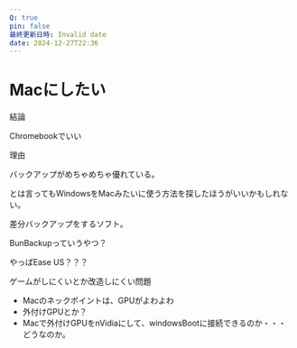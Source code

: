```yaml
---
Q: true
pin: false
最終更新日時: Invalid date
date: 2024-12-27T22:36
---
```

# Macにしたい

結論

Chromebookでいい

理由

バックアップがめちゃめちゃ優れている。

とは言ってもWindowsをMacみたいに使う方法を探したほうがいいかもしれない。

差分バックアップをするソフト。

BunBackupっていうやつ？

やっぱEase US？？？

ゲームがしにくいとか改造しにくい問題

- Macのネックポイントは、GPUがよわよわ  
- 外付けGPUとか？  
- Macで外付けGPUをnVidiaにして、windowsBootに接続できるのか・・・どうなのか。